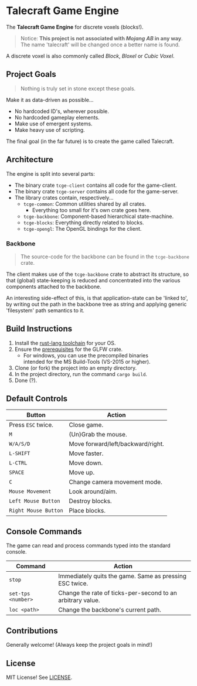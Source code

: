 # Talecraft Game Engine

The **Talecraft Game Engine** for discrete voxels (blocks!).

> Notice: **This project is not associated with *Mojang AB* in any way**.  
> The name 'talecraft' will be changed once a better name is found.

A discrete voxel is also commonly called *Block*, *Bloxel* or *Cubic Voxel*.

## Project Goals

> Nothing is truly set in stone except these goals.

Make it as data-driven as possible...

* No hardcoded ID's, wherever possible.
* No hardcoded gameplay elements.
* Make use of emergent systems.
* Make heavy use of scripting.

The final goal \(in the far future\) is to create the game called Talecraft.

## Architecture

The engine is split into several parts:

- The binary crate `tcge-client` contains all code for the game-client.
- The binary crate `tcge-server` contains all code for the game-server.
- The library crates contain, respectively...
  - `tcge-common`: Common utilities shared by all crates.
    - Everything too small for it's own crate goes here.
  - `tcge-backbone`: Component-based hierarchical state-machine.
  - `tcge-blocks`: Everything directly related to blocks.
  - `tcge-opengl`: The OpenGL bindings for the client.

### Backbone

> The source-code for the backbone can be found in the `tcge-backbone` crate.

The client makes use of the `tcge-backbone` crate to abstract
its structure, so that (global) state-keeping is reduced and concentrated
into the various components attached to the backbone.

An interesting side-effect of this, is that application-state can be
'linked to', by writing out the path in the backbone tree as string
and applying generic 'filesystem' path semantics to it.

## Build Instructions

1. Install the [rust-lang toolchain](https://rustup.rs/) for your OS.
2. Ensure the [prerequisites](https://crates.io/crates/glfw#prerequisites) for the GLFW crate.
	* For windows, you can use the precompiled binaries  
		intended for the MS Build-Tools (VS-2015 or higher).
3. Clone (or fork) the project into an empty directory.
4. In the project directory, run the command `cargo build`.
5. Done (?).

## Default Controls

| Button | Action |
|--------|--------|
| Press `ESC` twice. | Close game. |
| `M`       | (Un)Grab the mouse.  |
| `W/A/S/D` | Move forward/left/backward/right. |
| `L-SHIFT` | Move faster. |
| `L-CTRL`  | Move down.   |
| `SPACE`   | Move up.     |
| `C`                  | Change camera movement mode. |
| `Mouse Movement`     | Look around/aim. |
| `Left Mouse Button`  | Destroy blocks. |
| `Right Mouse Button` | Place blocks. |

## Console Commands

The game can read and process commands typed into the standard console.

| Command | Action |
|---------|--------|
| `stop` | Immediately quits the game. Same as pressing ESC twice. |
| `set-tps <number>` | Change the rate of ticks-per-second to an arbitrary value. |
| `loc <path>` | Change the backbone's current path. |

## Contributions

Generally welcome! (Always keep the project goals in mind!)

## License

MIT License! See [LICENSE](LICENSE).
